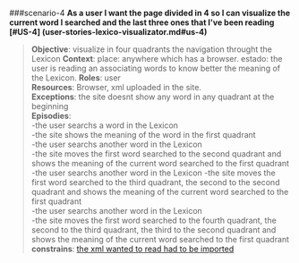 ###scenario-4
**As a user I want the page divided in 4 so I can visualize the current word I searched and the last three ones that I've been reading
[#US-4] (user-stories-lexico-visualizator.md#us-4)**

> **Objective**: visualize in four quadrants the navigation throught the Lexicon
> **Context**: place: anywhere which has a browser. estado: the user is reading an associating words to know better the meaning of the Lexicon.
> **Roles**:  user  
> **Resources**: Browser, xml uploaded in the site.  
> **Exceptions**: the site doesnt show any word in any quadrant at the beginning  
> **Episodies**:  
>  -the user searchs a word in the Lexicon  
>  -the site shows the meaning of the word in the first quadrant  
>  -the user searchs another word in the Lexicon  
>  -the site moves the first word searched to the second quadrant and shows the meaning of the current word searched to the first quadrant  
>  -the user searchs another word in the Lexicon
>  -the site moves the first word searched to the third quadrant, the second to the second quadrant and shows the meaning of the current word searched to the first quadrant  
>  -the user searchs another word in the Lexicon  
>  -the site moves the first word searched to the fourth quadrant, the second to the third quadrant, the third to the second quadrant and shows the meaning of the current word searched to the first quadrant  
> **constrains**: [the xml wanted to read had to be imported](user-stories-lexico-visualizator.md#us-2)
